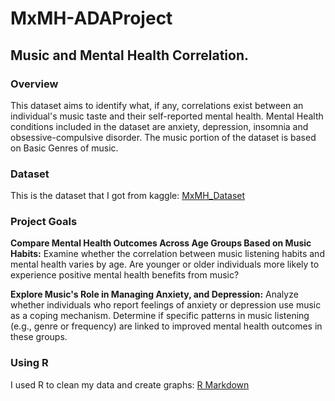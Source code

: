 # MxMH-ADAProject
## Music and Mental Health Correlation.

### Overview
This dataset aims to identify what, if any, correlations exist between an individual's music taste and their self-reported mental health. Mental Health conditions included in the dataset are anxiety, depression, insomnia and obsessive-compulsive disorder. The music portion of the dataset is based on Basic Genres of music.

### Dataset
This is the dataset that I got from kaggle: [MxMH_Dataset](https://www.kaggle.com/datasets/catherinerasgaitis/mxmh-survey-results)

### Project Goals
**Compare Mental Health Outcomes Across Age Groups Based on Music Habits:**
Examine whether the correlation between music listening habits and mental health varies by age. Are younger or older individuals more likely to experience positive mental health benefits from music?

**Explore Music's Role in Managing Anxiety, and Depression:**
Analyze whether individuals who report feelings of anxiety or depression use music as a coping mechanism. Determine if specific patterns in music listening (e.g., genre or frequency) are linked to improved mental health outcomes in these groups.

### Using R
I used R to clean my data and create graphs: [R Markdown](https://rpubs.com/DMLisseth/1218847)






